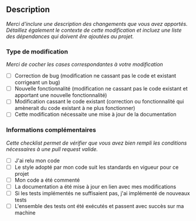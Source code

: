 ## Description

*Merci d'inclure une description des changements que vous avez apportés. Détaillez également le contexte de cette modification 
et incluez une liste des dépendances qui doivent êre ajoutées au projet.*

### Type de modification

*Merci de cocher les cases correspondantes à votre modification*

- [ ] Correction de bug (modification ne cassant pas le code et existant corrigeant un bug)
- [ ] Nouvelle fonctionnalité (modification ne cassant pas le code existant et apportant une nouvelle fonctionnalité)
- [ ] Modification cassant le code existant (correction ou fonctionnalité qui amènerait du code existant à ne plus fonctionner)
- [ ] Cette modification nécessaite une mise à jour de la documentation

### Informations complémentaires

*Cette checklist permet de vérifier que vous avez bien rempli les conditions nécessaires à une pull request valide.*

- [ ] J'ai relu mon code
- [ ] Le style adopté par mon code suit les standards en vigueur pour ce projet
- [ ] Mon code a été commenté
- [ ] La documentation a été mise à jour en lien avec mes modifications
- [ ] Si les tests implémentés ne suffisaient pas, j'ai implémenté de nouveaux tests
- [ ] L'ensemble des tests ont été exécutés et passent avec succès sur ma machine